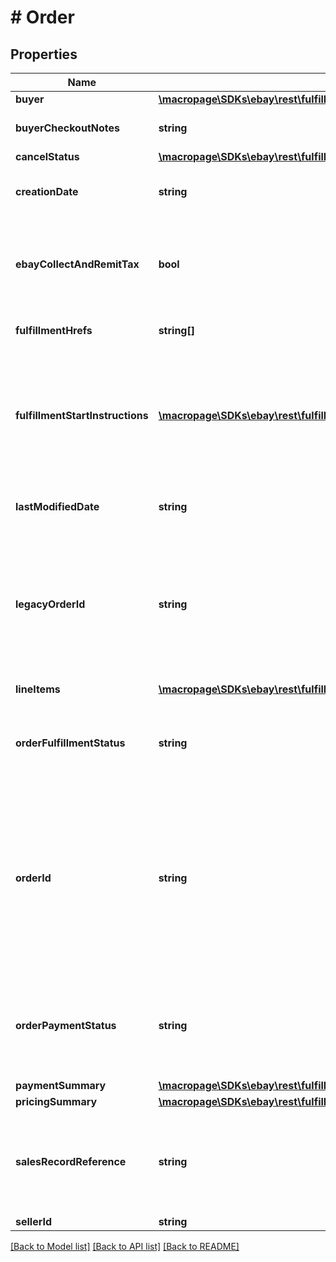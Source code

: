 # # Order

## Properties

Name | Type | Description | Notes
------------ | ------------- | ------------- | -------------
**buyer** | [**\macropage\SDKs\ebay\rest\fulfillment\Model\Buyer**](Buyer.md) |  | [optional] 
**buyerCheckoutNotes** | **string** | This field contains any comments that the buyer left for the seller about the order during checkout process. This field is only returned if a buyer left comments at checkout time. | [optional] 
**cancelStatus** | [**\macropage\SDKs\ebay\rest\fulfillment\Model\CancelStatus**](CancelStatus.md) |  | [optional] 
**creationDate** | **string** | The date and time that the order was created. This timestamp is in ISO 8601 format, which uses the 24-hour Universal Coordinated Time (UTC) clock. Format: YYYY-MM-DDTHH:MM:SS.SSSZ Example: 2015-08-04T19:09:02.768Z | [optional] 
**ebayCollectAndRemitTax** | **bool** | This field is only returned if true, and indicates that eBay will collect tax (US state-mandates sales tax or &#39;goods and services&#39; tax in Australia or New Zealand) for at least one line item in the order, and remit the tax to the taxing authority of the buyer&#39;s residence. If this field is returned, the seller should search for one or more ebayCollectAndRemitTaxes containers at the line item level to get more information about the type of tax and the amount. | [optional] 
**fulfillmentHrefs** | **string[]** | This array contains a list of one or more getShippingFulfillment call URIs that can be used to retrieve shipping fulfillments that have been set up for the order. | [optional] 
**fulfillmentStartInstructions** | [**\macropage\SDKs\ebay\rest\fulfillment\Model\FulfillmentStartInstruction[]**](FulfillmentStartInstruction.md) | This container consists of a set of specifications for fulfilling the order, including the type of fulfillment, shipping carrier and service, shipping address, and estimated delivery window. These instructions are derived from the buyer&#39;s and seller&#39;s eBay account preferences, the listing parameters, and the buyer&#39;s checkout selections. The seller can use them as a starting point for packaging, addressing, and shipping the order. Note: Although this container is presented as an array, it currently returns only one set of fulfillment specifications. Additional array members will be supported in future functionality. | [optional] 
**lastModifiedDate** | **string** | The date and time that the order was last modified. This timestamp is in ISO 8601 format, which uses the 24-hour Universal Coordinated Time (UTC) clock. Format: YYYY-MM-DDTHH:MM:SS.SSSZ Example: 2015-08-04T19:09:02.768Z | [optional] 
**legacyOrderId** | **string** | The unique identifier of the order in legacy format, as traditionally used by the Trading API (and other legacy APIs). Both the orderId field and this field are always returned. Note: In June 2019, Order IDs in REST APIs transitioned to a new format. For the Trading and other legacy APIs, by using version control/compatibility level, users have the option of using the older legacy order ID format, or they can migrate to the new order ID format, which is the same order ID format being used by REST APIs. Although users of the Trading API (and other legacy APIs) can now transition to the new order ID format, this legacyOrderId field will still return order IDs in the old format to distinguish between the old and new order IDs. | [optional] 
**lineItems** | [**\macropage\SDKs\ebay\rest\fulfillment\Model\LineItem[]**](LineItem.md) | This array contains the details for all line items that comprise the order. | [optional] 
**orderFulfillmentStatus** | **string** | The degree to which fulfillment of the order is complete. See the OrderFulfillmentStatus type definition for more information about each possible fulfillment state. For implementation help, refer to &lt;a href&#x3D;&#39;https://developer.ebay.com/devzone/rest/api-ref/fulfillment/types/OrderFulfillmentStatus.html&#39;&gt;eBay API documentation&lt;/a&gt; | [optional] 
**orderId** | **string** | The unique identifier of the order. Both the legacyOrderId field (traditionally used by Trading and other legacy APIS) and this field are always returned. Note: In June 2019, Order IDs in REST APIs transitioned to a new format. For the Trading and other legacy APIs, by using version control/compatibility level, users have the option of using the older legacy order ID format, or they can migrate to the new order ID format, which is the same order ID format being used by REST APIs. The new format is a non-parsable string, globally unique across all eBay marketplaces, and consistent for both single line item and multiple line item orders. These order identifiers are automatically generated after buyer payment, and unlike in the past, instead of just being known and exposed to the seller, these unique order identifiers will also be known and used/referenced by the buyer and eBay customer support. | [optional] 
**orderPaymentStatus** | **string** | The enumeration value returned in this field indicates the current payment status of an order, or in case of a refund request, the current status of the refund. See the OrderPaymentStatusEnum type definition for more information about each possible payment/refund state. For implementation help, refer to &lt;a href&#x3D;&#39;https://developer.ebay.com/devzone/rest/api-ref/fulfillment/types/OrderPaymentStatusEnum.html&#39;&gt;eBay API documentation&lt;/a&gt; | [optional] 
**paymentSummary** | [**\macropage\SDKs\ebay\rest\fulfillment\Model\PaymentSummary**](PaymentSummary.md) |  | [optional] 
**pricingSummary** | [**\macropage\SDKs\ebay\rest\fulfillment\Model\PricingSummary**](PricingSummary.md) |  | [optional] 
**salesRecordReference** | **string** | An eBay-generated identifier that is used to identify and manage orders through the Selling Manager and Selling Manager Pro tools. This order identifier can also be found on the Orders grid page and in the Sales Record pages in Seller Hub. A salesRecordReference number is only generated and returned at the order level, and not at the order line item level. In cases where the seller does not have a Selling Manager or Selling Manager Pro subscription nor access to Seller Hub, this field may not be returned. | [optional] 
**sellerId** | **string** | The unique eBay user ID of the seller who sold the order. | [optional] 

[[Back to Model list]](../../README.md#documentation-for-models) [[Back to API list]](../../README.md#documentation-for-api-endpoints) [[Back to README]](../../README.md)


